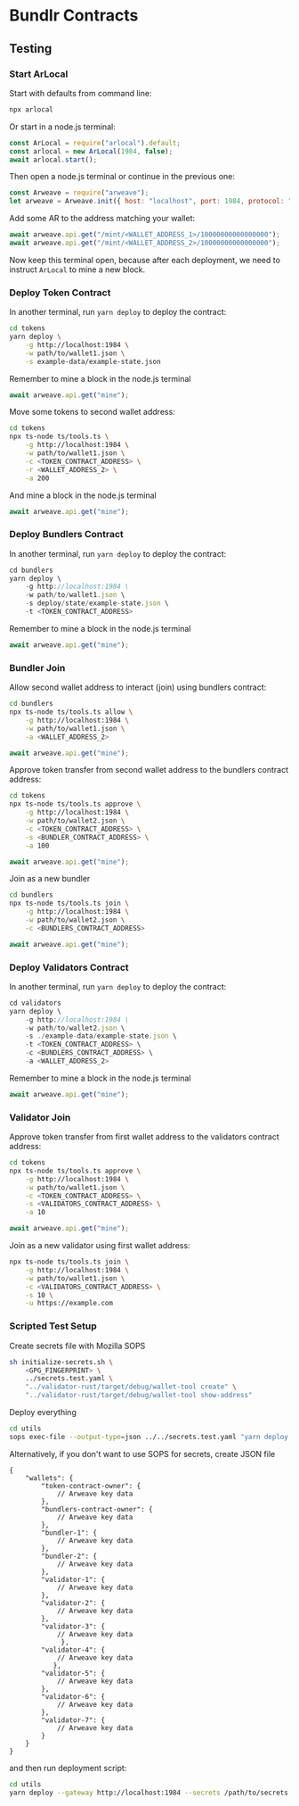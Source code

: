 # Bundlr Contracts

## Testing

### Start ArLocal

Start with defaults from command line:

```sh
npx arlocal
```

Or start in a node.js terminal:

```js
const ArLocal = require("arlocal").default;
const arlocal = new ArLocal(1984, false);
await arlocal.start();
```

Then open a node.js terminal or continue in the previous one:

```js
const Arweave = require("arweave");
let arweave = Arweave.init({ host: "localhost", port: 1984, protocol: "http" });
```

Add some AR to the address matching your wallet:

```js
await arweave.api.get("/mint/<WALLET_ADDRESS_1>/10000000000000000");
await arweave.api.get("/mint/<WALLET_ADDRESS_2>/10000000000000000");
```

Now keep this terminal open, because after each deployment, we need to instruct `ArLocal`
to mine a new block.

### Deploy Token Contract

In another terminal, run `yarn deploy` to deploy the contract:

```sh
cd tokens
yarn deploy \
    -g http://localhost:1984 \
    -w path/to/wallet1.json \
    -s example-data/example-state.json
```

Remember to mine a block in the node.js terminal

```js
await arweave.api.get("mine");
```

Move some tokens to second wallet address:

```sh
cd tokens
npx ts-node ts/tools.ts \
    -g http://localhost:1984 \
    -w path/to/wallet1.json \
    -c <TOKEN_CONTRACT_ADDRESS> \
    -r <WALLET_ADDRESS_2> \
    -a 200
```

And mine a block in the node.js terminal

```js
await arweave.api.get("mine");
```

### Deploy Bundlers Contract

In another terminal, run `yarn deploy` to deploy the contract:

```js
cd bundlers
yarn deploy \
    -g http://localhost:1984 \
    -w path/to/wallet1.json \
    -s deploy/state/example-state.json \
    -t <TOKEN_CONTRACT_ADDRESS>
```

Remember to mine a block in the node.js terminal

```js
await arweave.api.get("mine");
```

### Bundler Join

Allow second wallet address to interact (join) using bundlers contract:

```sh
cd bundlers
npx ts-node ts/tools.ts allow \
    -g http://localhost:1984 \
    -w path/to/wallet1.json \
    -a <WALLET_ADDRESS_2>
```

```js
await arweave.api.get("mine");
```

Approve token transfer from second wallet address to the bundlers contract address:

```sh
cd tokens
npx ts-node ts/tools.ts approve \
    -g http://localhost:1984 \
    -w path/to/wallet2.json \
    -c <TOKEN_CONTRACT_ADDRESS> \
    -s <BUNDLER_CONTRACT_ADDRESS> \
    -a 100
```

```js
await arweave.api.get("mine");
```

Join as a new bundler

```sh
cd bundlers
npx ts-node ts/tools.ts join \
    -g http://localhost:1984 \
    -w path/to/wallet2.json \
    -c <BUNDLERS_CONTRACT_ADDRESS>
```

```js
await arweave.api.get("mine");
```

### Deploy Validators Contract

In another terminal, run `yarn deploy` to deploy the contract:

```js
cd validators
yarn deploy \
    -g http://localhost:1984 \
    -w path/to/wallet2.json \
    -s ./example-data/example-state.json \
    -t <TOKEN_CONTRACT_ADDRESS> \
    -c <BUNDLERS_CONTRACT_ADDRESS> \
    -a <WALLET_ADDRESS_2>
```

Remember to mine a block in the node.js terminal

```js
await arweave.api.get("mine");
```

### Validator Join

Approve token transfer from first wallet address to the validators contract address:

```sh
cd tokens
npx ts-node ts/tools.ts approve \
    -g http://localhost:1984 \
    -w path/to/wallet1.json \
    -c <TOKEN_CONTRACT_ADDRESS> \
    -s <VALIDATORS_CONTRACT_ADDRESS> \
    -a 10
```

```js
await arweave.api.get("mine");
```

Join as a new validator using first wallet address:

```sh
npx ts-node ts/tools.ts join \
    -g http://localhost:1984 \
    -w path/to/wallet1.json \
    -c <VALIDATORS_CONTRACT_ADDRESS> \
    -s 10 \
    -u https://example.com
```

### Scripted Test Setup

Create secrets file with Mozilla SOPS

```sh
sh initialize-secrets.sh \
    <GPG_FINGERPRINT> \
    ../secrets.test.yaml \
    "../validator-rust/target/debug/wallet-tool create" \
    "../validator-rust/target/debug/wallet-tool show-address"
```

Deploy everything

```sh
cd utils
sops exec-file --output-type=json ../../secrets.test.yaml "yarn deploy --gateway http://localhost:1984 --secrets {} --arlocal"
```

Alternatively, if you don't want to use SOPS for secrets, create JSON file

```json-with-comments
{
    "wallets": {
        "token-contract-owner": {
            // Arweave key data
        },
        "bundlers-contract-owner": {
            // Arweave key data
        },
        "bundler-1": {
            // Arweave key data
        },
        "bundler-2": {
            // Arweave key data
        },
        "validator-1": {
            // Arweave key data
        },
        "validator-2": {
            // Arweave key data
        },
        "validator-3": {
            // Arweave key data
             },
        "validator-4": {
            // Arweave key data
           },
        "validator-5": {
            // Arweave key data
        },
        "validator-6": {
            // Arweave key data
        },
        "validator-7": {
            // Arweave key data
        }
    }
}
```

and then run deployment script:

```sh
cd utils
yarn deploy --gateway http://localhost:1984 --secrets /path/to/secrets --arlocal
```
